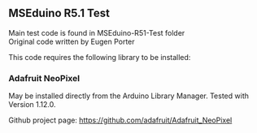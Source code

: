 ## MSEduino R5.1 Test

Main test code is found in MSEduino-R51-Test folder  
Original code written by Eugen Porter

This code requires the following library to be installed:

### Adafruit NeoPixel

May be installed directly from the Arduino Library Manager. Tested with Version 1.12.0.

Github project page: https://github.com/adafruit/Adafruit_NeoPixel
